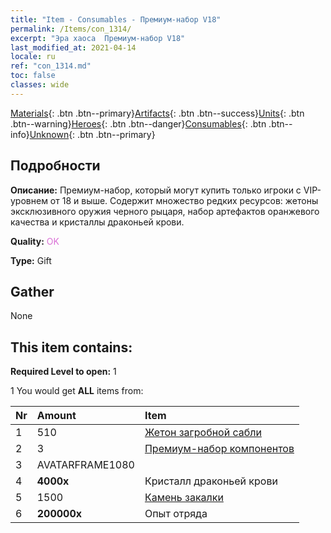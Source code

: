 ```yaml
---
title: "Item - Consumables - Премиум-набор V18"
permalink: /Items/con_1314/
excerpt: "Эра хаоса  Премиум-набор V18"
last_modified_at: 2021-04-14
locale: ru
ref: "con_1314.md"
toc: false
classes: wide
---
```

 [Materials](/ru/Items/){: .btn .btn--primary}[Artifacts](/ru/Items/Artifacts/){: .btn .btn--success}[Units](/ru/Items/Units/){: .btn .btn--warning}[Heroes](/ru/Items/Heroes/){: .btn .btn--danger}[Consumables](/ru/Items/Consumables/){: .btn .btn--info}[Unknown](/ru/Items/Unknown/){: .btn .btn--primary}

## Подробности
 **Описание:** Премиум-набор, который могут купить только игроки с VIP-уровнем от 18 и выше. Содержит множество редких ресурсов: жетоны эксклюзивного оружия черного рыцаря, набор артефактов оранжевого качества и кристаллы драконьей крови.

 **Quality:** <span style="color: #DA70D6">OK</span>

 **Type:** Gift

## Gather

  None

## This item contains:

 **Required Level to open:** 1

 1 You would get **ALL** items  from:

  | Nr | Amount |     Item    |
  |:---|:-------|:------------|
  | 1 | 510 | [Жетон загробной сабли](/ru/Items/con_979/) | 
  | 2 | 3 | [Премиум-набор компонентов](/ru/Items/con_1363/) | 
  | 3 | AVATARFRAME1080 | 
  | 4 |  **4000x** | Кристалл драконьей крови |  | 
  | 5 | 1500 | [Камень закалки](/ru/Items/con_814/) | 
  | 6 |  **200000x** | Опыт отряда |  | 
